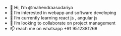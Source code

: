 - 👋 Hi, I’m @mahendraasodariya
- 👀 I’m interested in webapp and software developing 
- 🌱 I’m currently learning  react js , angular js 
- 💞️ I’m looking to collaborate on  project management 
- 📫 reach me  on whatsapp +91 9512381268

<!---
mahendraasodariya/mahendraasodariya is a ✨ special ✨ repository because its `README.md` (this file) appears on your GitHub profile.
You can click the Preview link to take a look at your changes.
--->
